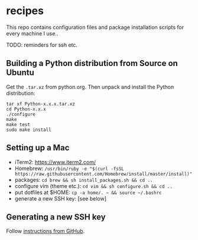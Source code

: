 recipes
=======

This repo contains configuration files and package installation scripts 
for every machine I use..

TODO: reminders for ssh etc.


Building a Python distribution from Source on Ubuntu
----------------------------------------------------

Get the `.tar.xz` from python.org.
Then unpack and install the Python distribution:

```
tar xf Python-x.x.x.tar.xz
cd Python-x.x.x
./configure
make
make test
sudo make install
```


Setting up a Mac
----------------

- iTerm2: https://www.iterm2.com/
- Homebrew: `/usr/bin/ruby -e "$(curl -fsSL https://raw.githubusercontent.com/Homebrew/install/master/install)"`
- packages: `cd brew && sh install_packages.sh && cd ..`
- configure vim (theme etc.): `cd vim && sh configure.sh && cd ..`
- put dotfiles at $HOME: `cp -a home/. ~ && source ~/.bashrc`
- generate a new SSH key: [see below]



Generating a new SSH key
------------------------

Follow [instructions from GitHub](https://help.github.com/articles/generating-a-new-ssh-key-and-adding-it-to-the-ssh-agent/).

